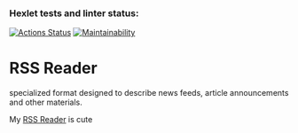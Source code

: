 ### Hexlet tests and linter status:
[![Actions Status](https://github.com/1aS5i-dekYon/frontend-project-11/actions/workflows/hexlet-check.yml/badge.svg)](https://github.com/1aS5i-dekYon/frontend-project-11/actions) [![Maintainability](https://api.codeclimate.com/v1/badges/f94f4b332cb83cfb54e4/maintainability)](https://codeclimate.com/github/1aS5i-dekYon/frontend-project-11/maintainability)

# RSS Reader

specialized format designed to describe news feeds, article announcements and other materials.

My [RSS Reader](https://rss-agre-deqon.vercel.app/) is cute